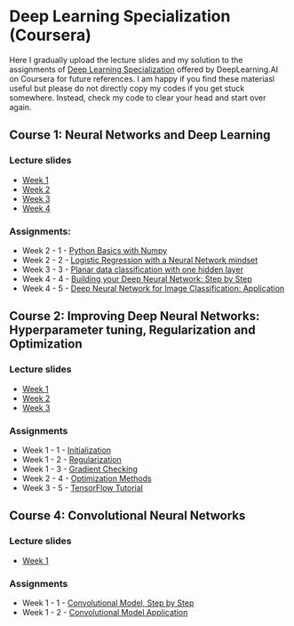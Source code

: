 # Deep Learning Specialization (Coursera)

Here I gradually upload the lecture slides and my solution to the assignments of [Deep Learning Specialization](https://www.coursera.org/specializations/deep-learning?page=1) offered by DeepLearning.AI on Coursera for future references. I am happy if you find these materiasl useful but please do not directly copy my codes if you get stuck somewhere. Instead, check my code to clear your head and start over again.

## Course 1: Neural Networks and Deep Learning

### Lecture slides

* [Week 1](/Neural-Networks-and-Deep-Learning/slides/C1_W1.pdf)
* [Week 2](/Neural-Networks-and-Deep-Learning/slides/C1_W2.pdf)
* [Week 3](/Neural-Networks-and-Deep-Learning/slides/C1_W3.pdf)
* [Week 4](/Neural-Networks-and-Deep-Learning/slides/C1_W4.pdf)

### Assignments:

* Week 2 - 1 - [Python Basics with Numpy](/Neural-Networks-and-Deep-Learning/notebooks/Python_Basics_with_Numpy.ipynb)
* Week 2 - 2 - [Logistic Regression with a Neural Network mindset](/Neural-Networks-and-Deep-Learning/notebooks/Logistic_Regression_with_a_Neural_Network_mindset.ipynb)
* Week 3 - 3 - [Planar data classification with one hidden layer](/Neural-Networks-and-Deep-Learning/notebooks/Planar_data_classification_with_one_hidden_layer.ipynb)
* Week 4 - 4 - [Building your Deep Neural Network: Step by Step](/Neural-Networks-and-Deep-Learning/notebooks/Building_your_Deep_Neural_Network_Step_by_Step.ipynb)
* Week 4 - 5 - [Deep Neural Network for Image Classification: Application](/Neural-Networks-and-Deep-Learning/notebooks/Deep_Neural_Network_Application.ipynb)

## Course 2: Improving Deep Neural Networks: Hyperparameter tuning, Regularization and Optimization

### Lecture slides

* [Week 1](/Improving-Deep-Neural-Networks/slides/C2_W1.pdf)
* [Week 2](/Improving-Deep-Neural-Networks/slides/C2_W2.pdf)
* [Week 3](/Improving-Deep-Neural-Networks/slides/C2_W3.pdf)

### Assignments

* Week 1 - 1 - [Initialization](/Improving-Deep-Neural-Networks/notebooks/Initialization.ipynb)
* Week 1 - 2 - [Regularization](/Improving-Deep-Neural-Networks/notebooks/Regularization.ipynb)
* Week 1 - 3 - [Gradient Checking](/Improving-Deep-Neural-Networks/notebooks/Gradient_Checking.ipynb)
* Week 2 - 4 - [Optimization Methods](/Improving-Deep-Neural-Networks/notebooks/Optimization_methods.ipynb)
* Week 3 - 5 - [TensorFlow Tutorial](/Improving-Deep-Neural-Networks/notebooks/Tensorflow_introduction.ipynb)

## Course 4: Convolutional Neural Networks

### Lecture slides

* [Week 1](/Convolutional-Neural-Networks/slides/C4_W1.pdf)

### Assignments

* Week 1 - 1 - [Convolutional Model, Step by Step](/Convolutional-Neural-Networks/Convolution_model_Step_by_Step_v1.ipynb)
* Week 1 - 2 - [Convolutional Model Application](/Convolutional-Neural-Networks/Convolution_model_Application.ipynb)